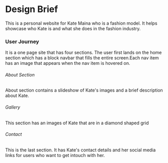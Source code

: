 # Design Brief
This is a personal website for Kate Maina who is a fashion model. It helps showcase who Kate is and what she does in the fashion industry.
### User Journey
It is a one page site that has four sections. The user first lands on the home section which has a block navbar that fills the entire screen.Each nav item has an image that appears when the nav item is hovered on.
###### About Section
About section contains a slideshow of Kate's images and a brief description about Kate.
###### Gallery
This section has an images of Kate that are in a diamond shaped  grid
###### Contact
This is the last section. It has Kate's contact details and her social media links for users who want to get intouch with her.

